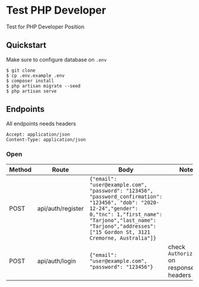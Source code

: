 # Test PHP Developer
Test for PHP Developer Position

## Quickstart

Make sure to configure database on `.env`
```
$ git clone
$ cp .env.example .env
$ composer install
$ php artisan migrate --seed
$ php artisan serve
```

## Endpoints
All endpoints needs headers 
```
Accept: application/json
Content-Type: application/json
```
### Open
| Method      | Route | Body | Notes
| ----------- | ----- | ---- | ---
| POST  | api/auth/register | `{"email": "user@example.com", "password": "123456", "password_confirmation": "123456", "dob": "2020-12-24","gender": 0,"tnc": 1,"first_name": "Tarjono","last_name": "Tarjono","addresses": ["15 Gordon St, 3121 Cremorne, Australia"]}`
| POST  | api/auth/login | `{"email": "user@example.com", "password": "123456"}` | check `Authorization` on response's headers
